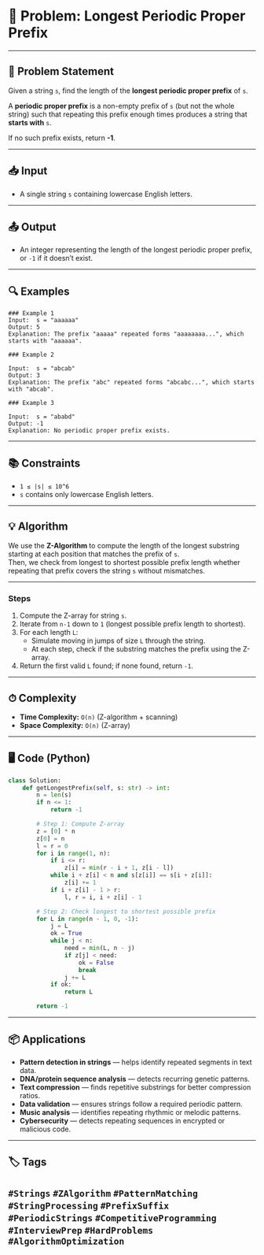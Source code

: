 # 📝 Problem: Longest Periodic Proper Prefix

---

## 📄 Problem Statement

Given a string `s`, find the length of the **longest periodic proper prefix** of `s`.  

A **periodic proper prefix** is a non-empty prefix of `s` (but not the whole string) such that repeating this prefix enough times produces a string that **starts with** `s`.  

If no such prefix exists, return **-1**.

---

## 📥 Input

- A single string `s` containing lowercase English letters.

---

## 📤 Output

- An integer representing the length of the longest periodic proper prefix, or `-1` if it doesn’t exist.

---

## 🔍 Examples
```text
### Example 1
Input:  s = "aaaaaa" 
Output: 5 
Explanation: The prefix "aaaaa" repeated forms "aaaaaaaa...", which starts with "aaaaaa".

### Example 2

Input:  s = "abcab" 
Output: 3 
Explanation: The prefix "abc" repeated forms "abcabc...", which starts with "abcab".

### Example 3

Input:  s = "ababd" 
Output: -1 
Explanation: No periodic proper prefix exists.
```
---


## 📚 Constraints
- `1 ≤ |s| ≤ 10^6`
- `s` contains only lowercase English letters.

---

## 💡 Algorithm

We use the **Z-Algorithm** to compute the length of the longest substring starting at each position that matches the prefix of `s`.  
Then, we check from longest to shortest possible prefix length whether repeating that prefix covers the string `s` without mismatches.

---

### **Steps**
1. Compute the Z-array for string `s`.
2. Iterate from `n-1` down to `1` (longest possible prefix length to shortest).
3. For each length `L`:
   - Simulate moving in jumps of size `L` through the string.
   - At each step, check if the substring matches the prefix using the Z-array.
4. Return the first valid `L` found; if none found, return `-1`.

---

## ⏱ Complexity

- **Time Complexity:** `O(n)` (Z-algorithm + scanning)  
- **Space Complexity:** `O(n)` (Z-array)

---

## 🖥 Code (Python)

```python
class Solution:
    def getLongestPrefix(self, s: str) -> int:
        n = len(s)
        if n <= 1:
            return -1

        # Step 1: Compute Z-array
        z = [0] * n
        z[0] = n
        l = r = 0
        for i in range(1, n):
            if i <= r:
                z[i] = min(r - i + 1, z[i - l])
            while i + z[i] < n and s[z[i]] == s[i + z[i]]:
                z[i] += 1
            if i + z[i] - 1 > r:
                l, r = i, i + z[i] - 1

        # Step 2: Check longest to shortest possible prefix
        for L in range(n - 1, 0, -1):
            j = L
            ok = True
            while j < n:
                need = min(L, n - j)
                if z[j] < need:
                    ok = False
                    break
                j += L
            if ok:
                return L

        return -1
```
---

## 📦 Applications

- **Pattern detection in strings** — helps identify repeated segments in text data.
- **DNA/protein sequence analysis** — detects recurring genetic patterns.
- **Text compression** — finds repetitive substrings for better compression ratios.
- **Data validation** — ensures strings follow a required periodic pattern.
- **Music analysis** — identifies repeating rhythmic or melodic patterns.
- **Cybersecurity** — detects repeating sequences in encrypted or malicious code.


---
## 🏷️ Tags
`#Strings` `#ZAlgorithm` `#PatternMatching` `#StringProcessing` `#PrefixSuffix` `#PeriodicStrings` `#CompetitiveProgramming` `#InterviewPrep` `#HardProblems` `#AlgorithmOptimization`
---
